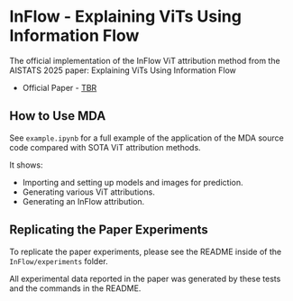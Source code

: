 # InFlow - Explaining ViTs Using Information Flow
The official implementation of the InFlow ViT attribution method from the AISTATS 2025 paper: Explaining ViTs Using Information Flow

 * Official Paper - [TBR]()

## How to Use MDA
See `example.ipynb` for a full example of the application of the MDA source code compared with SOTA ViT attribution methods.

It shows:
<ul>
  <li>Importing and setting up models and images for prediction.</li>
  <li>Generating various ViT attributions. </li>
  <li>Generating an InFlow attribution.</li>
</ul>

## Replicating the Paper Experiments
To replicate the paper experiments, please see the README inside of the `InFlow/experiments` folder.

All experimental data reported in the paper was generated by these tests and the commands in the README.
